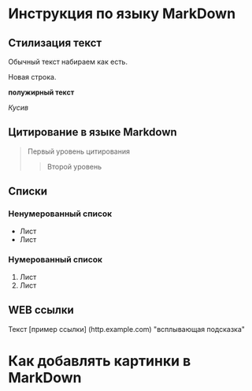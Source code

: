 # Инструкция по языку MarkDown

## Стилизация текст
Обычный текст набираем как есть.

Новая строка.

**полужирный текст**

*Кусив*

## Цитирование в языке Markdown
> Первый уровень цитирования
>> Второй уровень

## Списки
### Ненумерованный список
* Лист
* Лист

### Нумерованный список
1. Лист
2. Лист

## WEB ссылки
Текст [пример ссылки] (http.example.com) "всплывающая подсказка"

# Как добавлять картинки в MarkDown